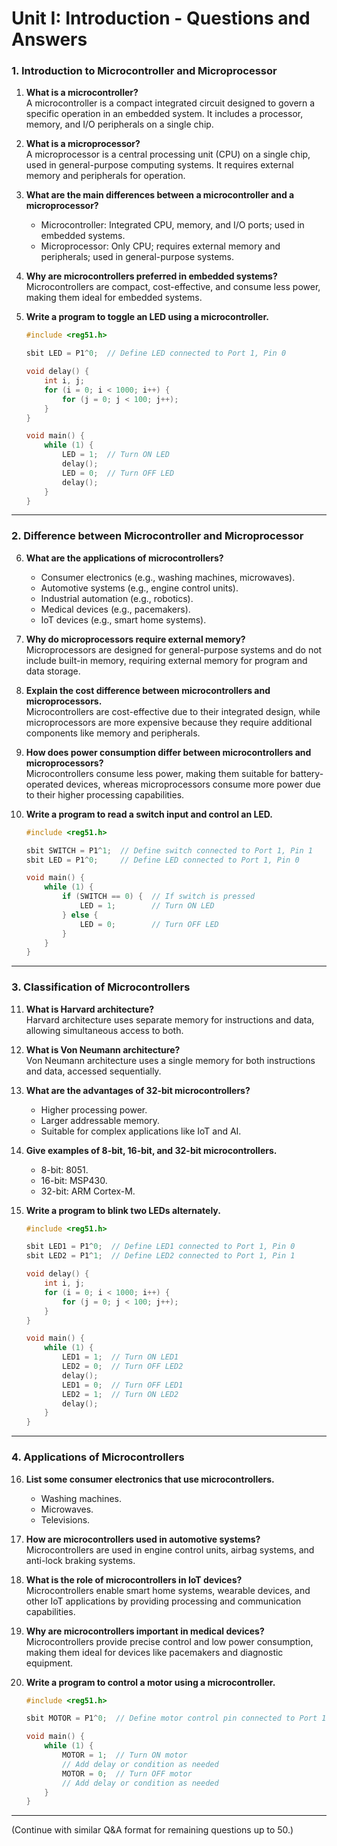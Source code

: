 # Unit I: Introduction - Questions and Answers

### 1. Introduction to Microcontroller and Microprocessor
1. **What is a microcontroller?**  
   A microcontroller is a compact integrated circuit designed to govern a specific operation in an embedded system. It includes a processor, memory, and I/O peripherals on a single chip.

2. **What is a microprocessor?**  
   A microprocessor is a central processing unit (CPU) on a single chip, used in general-purpose computing systems. It requires external memory and peripherals for operation.

3. **What are the main differences between a microcontroller and a microprocessor?**  
   - Microcontroller: Integrated CPU, memory, and I/O ports; used in embedded systems.  
   - Microprocessor: Only CPU; requires external memory and peripherals; used in general-purpose systems.

4. **Why are microcontrollers preferred in embedded systems?**  
   Microcontrollers are compact, cost-effective, and consume less power, making them ideal for embedded systems.

5. **Write a program to toggle an LED using a microcontroller.**
   ```c
   #include <reg51.h>

   sbit LED = P1^0;  // Define LED connected to Port 1, Pin 0

   void delay() {
       int i, j;
       for (i = 0; i < 1000; i++) {
           for (j = 0; j < 100; j++);
       }
   }

   void main() {
       while (1) {
           LED = 1;  // Turn ON LED
           delay();
           LED = 0;  // Turn OFF LED
           delay();
       }
   }
   ```

---

### 2. Difference between Microcontroller and Microprocessor
6. **What are the applications of microcontrollers?**  
   - Consumer electronics (e.g., washing machines, microwaves).  
   - Automotive systems (e.g., engine control units).  
   - Industrial automation (e.g., robotics).  
   - Medical devices (e.g., pacemakers).  
   - IoT devices (e.g., smart home systems).

7. **Why do microprocessors require external memory?**  
   Microprocessors are designed for general-purpose systems and do not include built-in memory, requiring external memory for program and data storage.

8. **Explain the cost difference between microcontrollers and microprocessors.**  
   Microcontrollers are cost-effective due to their integrated design, while microprocessors are more expensive because they require additional components like memory and peripherals.

9. **How does power consumption differ between microcontrollers and microprocessors?**  
   Microcontrollers consume less power, making them suitable for battery-operated devices, whereas microprocessors consume more power due to their higher processing capabilities.

10. **Write a program to read a switch input and control an LED.**
    ```c
    #include <reg51.h>

    sbit SWITCH = P1^1;  // Define switch connected to Port 1, Pin 1
    sbit LED = P1^0;     // Define LED connected to Port 1, Pin 0

    void main() {
        while (1) {
            if (SWITCH == 0) {  // If switch is pressed
                LED = 1;        // Turn ON LED
            } else {
                LED = 0;        // Turn OFF LED
            }
        }
    }
    ```

---

### 3. Classification of Microcontrollers
11. **What is Harvard architecture?**  
    Harvard architecture uses separate memory for instructions and data, allowing simultaneous access to both.

12. **What is Von Neumann architecture?**  
    Von Neumann architecture uses a single memory for both instructions and data, accessed sequentially.

13. **What are the advantages of 32-bit microcontrollers?**  
    - Higher processing power.  
    - Larger addressable memory.  
    - Suitable for complex applications like IoT and AI.

14. **Give examples of 8-bit, 16-bit, and 32-bit microcontrollers.**  
    - 8-bit: 8051.  
    - 16-bit: MSP430.  
    - 32-bit: ARM Cortex-M.

15. **Write a program to blink two LEDs alternately.**
    ```c
    #include <reg51.h>

    sbit LED1 = P1^0;  // Define LED1 connected to Port 1, Pin 0
    sbit LED2 = P1^1;  // Define LED2 connected to Port 1, Pin 1

    void delay() {
        int i, j;
        for (i = 0; i < 1000; i++) {
            for (j = 0; j < 100; j++);
        }
    }

    void main() {
        while (1) {
            LED1 = 1;  // Turn ON LED1
            LED2 = 0;  // Turn OFF LED2
            delay();
            LED1 = 0;  // Turn OFF LED1
            LED2 = 1;  // Turn ON LED2
            delay();
        }
    }
    ```

---

### 4. Applications of Microcontrollers
16. **List some consumer electronics that use microcontrollers.**  
    - Washing machines.  
    - Microwaves.  
    - Televisions.

17. **How are microcontrollers used in automotive systems?**  
    Microcontrollers are used in engine control units, airbag systems, and anti-lock braking systems.

18. **What is the role of microcontrollers in IoT devices?**  
    Microcontrollers enable smart home systems, wearable devices, and other IoT applications by providing processing and communication capabilities.

19. **Why are microcontrollers important in medical devices?**  
    Microcontrollers provide precise control and low power consumption, making them ideal for devices like pacemakers and diagnostic equipment.

20. **Write a program to control a motor using a microcontroller.**
    ```c
    #include <reg51.h>

    sbit MOTOR = P1^0;  // Define motor control pin connected to Port 1, Pin 0

    void main() {
        while (1) {
            MOTOR = 1;  // Turn ON motor
            // Add delay or condition as needed
            MOTOR = 0;  // Turn OFF motor
            // Add delay or condition as needed
        }
    }
    ```

---

(Continue with similar Q&A format for remaining questions up to 50.)
